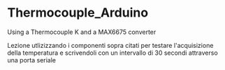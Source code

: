 # Thermocouple_Arduino

Using a Thermocouple K and a MAX6675 converter

Lezione utlizizzando i componenti sopra citati per testare l'acquisizione della temperatura 
e scrivendoli con un intervallo di 30 secondi attraverso una porta seriale




